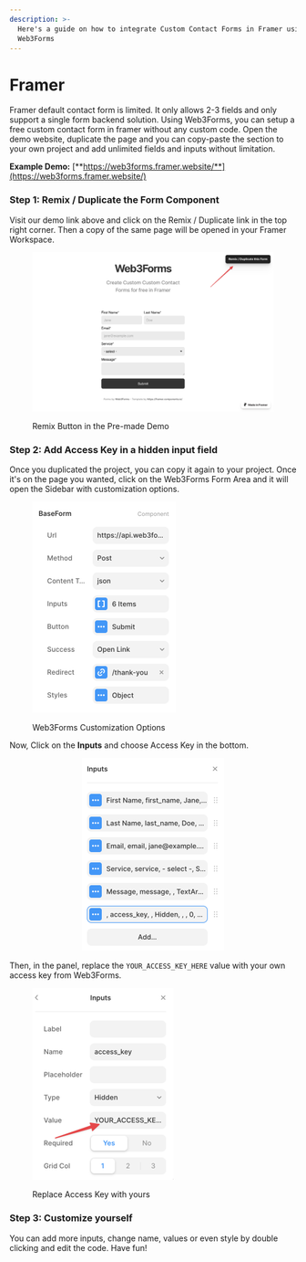 ```yaml
---
description: >-
  Here's a guide on how to integrate Custom Contact Forms in Framer using
  Web3Forms
---
```


# Framer

Framer default contact form is limited. It only allows 2-3 fields and only support a single form backend solution. Using Web3Forms, you can setup a free custom contact form in framer without any custom code. Open the demo website, duplicate the page and you can copy-paste the section to your own project and add unlimited fields and inputs without limitation.&#x20;

**Example Demo:** [**https://web3forms.framer.website/**](https://web3forms.framer.website/)

### **Step 1: Remix / Duplicate the Form Component**

Visit our demo link above and click on the Remix / Duplicate link in the top right corner. Then a copy of the same page will be opened in your Framer Workspace.&#x20;

<figure><img src="../../.gitbook/assets/CleanShot 2024-02-03 at 13.57.32@2x.png" alt="" width="563"><figcaption><p>Remix Button in the Pre-made Demo</p></figcaption></figure>

### Step 2: Add Access Key in a hidden input field

Once you duplicated the project, you can copy it again to your project. Once it's on the page you wanted, click on the Web3Forms Form Area and it will open the Sidebar with customization options.&#x20;

<figure><img src="../../.gitbook/assets/CleanShot 2024-02-03 at 14.01.32@2x.png" alt="" width="252"><figcaption><p>Web3Forms Customization Options</p></figcaption></figure>

Now, Click on the **Inputs** and choose Access Key in the bottom. &#x20;

<div align="center">

<figure><img src="../../.gitbook/assets/CleanShot 2024-02-03 at 14.03.10@2x.png" alt="" width="250"><figcaption></figcaption></figure>

</div>

Then, in the panel, replace the `YOUR_ACCESS_KEY_HERE` value with your own access key from Web3Forms.&#x20;

<figure><img src="../../.gitbook/assets/CleanShot 2024-02-03 at 14.04.29@2x (1).png" alt="" width="248"><figcaption><p>Replace Access Key with yours</p></figcaption></figure>

### Step 3: Customize yourself

You can add more inputs, change name, values or even style by double clicking and edit the code.  Have fun!
